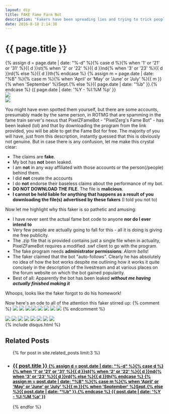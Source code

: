 ```yaml
---
layout: diy
title: FAKE Fame Farm Bot
description: "Fakers have been spreading lies and trying to trick people into downloading malicious content in the name of PixelZFameBot. **Don't fall for their scam!**"
date: 2016-8-18 2:14:38
---
```


<div class="container content">
<div class="post">
  <h1 class="post-title">{{ page.title }}</h1>
  <span class="post-date">{% assign d = page.date | date: "%-d" %}{% case d %}{% when '1' or '21' or '31' %}{{ d }}st{% when '2' or '22' %}{{ d }}nd{% when '3' or '23' %}{{ d }}rd{% else %}{{ d }}th{% endcase %} {% assign m = page.date | date: "%B" %}{% case m %}{% when 'April' or 'May' or 'June' or 'July' %}{{ m }}{% when 'September' %}Sept.{% else %}{{ page.date | date: "%b" }}.{% endcase %} {{ page.date | date: '%Y - %I:%M %p' }}</span>
<div class="centerwrapper"><img src="{{ site.url }}/public/poststuff/fakefamebot/1.png"></div>
<div class="centerwrapper"><img src="{{ site.url }}/public/poststuff/fakefamebot/11.png"></div>

You might have even spotted them yourself, but there are some accounts, presumably made by the same person, in ROTMG that are spamming in the fame train server's nexus that PixelZFameBot - "PixelZerg's Fame Bot" - has been leaked (lol) and that by downloading the program from the link provided, you will be able to get the Fame Bot for free. The majority of you will have, just from this description, instantly guessed that this is obviously not genuine. But in case there is any confusion, let me make this crystal clear:


- The claims are **fake**.
- My bot has **not** been leaked.
- I am **not** in any way affiliated with those accounts or the person(/people) behind them.
- I did **not** create the accounts
- I do **not** endorse their baseless claims about the performance of my bot.
- **DO NOT DOWNLOAD THE FILE**. The file is **malicious**.
- **I cannot be held liable for anything that happens as a result of you downloading the file(s) advertised by these fakers** (I told you not to)

Now let me highlight why this faker is so pathetic and amusing:


- I have never sent the actual fame bot code to anyone **nor do I ever intend to**
- Very few people are actually going to fall for this - all it is doing is giving me free publicity.
- The .zip file that is provided contains just a single file when in actuality, PixelZFameBot requires a modified .swf client to go with the program.
- The fake program needs **administrator permissions**: *Alarm bells*!
- The faker claimed that the bot "auto-follows". Clearly he has absolutely no idea of how the bot works despite me outlining how it works it quite concisely in the description of the livestream and at various places on the forum website on which the bot gained popularity.
- Best of all: Apparently the bot has been leaked ***without me having actually finished making it***

Whoops, looks like the faker forgot to do his homework!

Now here's an ode to all of the attention this faker stirred up:
{% comment %}
<img src="{{ site.url }}/public/poststuff/fakefamebot/ode2.PNG" class="odeimg">
<img src="{{ site.url }}/public/poststuff/fakefamebot/ode3.PNG" class="odeimg">
<img src="{{ site.url }}/public/poststuff/fakefamebot/ode4.PNG" class="odeimg">
<img src="{{ site.url }}/public/poststuff/fakefamebot/ode5.PNG" class="odeimg">
<img src="{{ site.url }}/public/poststuff/fakefamebot/ode6.PNG" class="odeimg">
<img src="{{ site.url }}/public/poststuff/fakefamebot/ode7.PNG" class="odeimg">
<img src="{{ site.url }}/public/poststuff/fakefamebot/ode8.PNG" class="odeimg">
<img src="{{ site.url }}/public/poststuff/fakefamebot/ode9.PNG" class="odeimg">
{% endcomment %}
</div>
</div>

<div class="pics">
  <a href="{{ site.url }}/public/poststuff/fakefamebot/ode2.PNG" data-lightbox="pics"><img src="{{ site.url }}/public/poststuff/fakefamebot/ode2.PNG" class="odeimg"></a>
  <a href="{{ site.url }}/public/poststuff/fakefamebot/ode3.PNG" data-lightbox="pics"><img src="{{ site.url }}/public/poststuff/fakefamebot/ode3.PNG" class="odeimg"></a>
  <a href="{{ site.url }}/public/poststuff/fakefamebot/ode4.PNG" data-lightbox="pics"><img src="{{ site.url }}/public/poststuff/fakefamebot/ode4.PNG" class="odeimg"></a>
  <a href="{{ site.url }}/public/poststuff/fakefamebot/ode5.PNG" data-lightbox="pics"><img src="{{ site.url }}/public/poststuff/fakefamebot/ode5.PNG" class="odeimg"></a>
  <a href="{{ site.url }}/public/poststuff/fakefamebot/ode6.PNG" data-lightbox="pics"><img src="{{ site.url }}/public/poststuff/fakefamebot/ode6.PNG" class="odeimg"></a>
  <a href="{{ site.url }}/public/poststuff/fakefamebot/ode7.PNG" data-lightbox="pics"><img src="{{ site.url }}/public/poststuff/fakefamebot/ode7.PNG" class="odeimg"></a>
  <a href="{{ site.url }}/public/poststuff/fakefamebot/ode8.PNG" data-lightbox="pics"><img src="{{ site.url }}/public/poststuff/fakefamebot/ode8.PNG" class="odeimg"></a>
  <a href="{{ site.url }}/public/poststuff/fakefamebot/ode9.PNG" data-lightbox="pics"><img src="{{ site.url }}/public/poststuff/fakefamebot/ode9.PNG" class="odeimg"></a>
</div>
<script src="{{ site.url }}/public/js/owl-carousel.min.js"></script>
<script>
var owl = $('.pics');
owl.owlCarousel({
    loop:  true,
    center: true,
    margin:20,
    autoWidth:false,
    autoHeight:true,
    nav: true,
    navText: [
    '<i class="fa fa-chevron-left"></i>',
    '<i class="fa fa-chevron-right"></i>'
    ],
    responsive:{
      0:{
        items:1
      },
      720:{
        items:1
      }
    }
});
</script>
<div class="container content">
{% include disqus.html %}
<div class="related">
  <h2>Related Posts</h2>
  <ul class="related-posts">
    {% for post in site.related_posts limit:3 %}
      <li>
        <h3>
          <a href="{{ site.url }}{{ post.url }}">
            {{ post.title }}
            <small>{% assign d = post.date | date: "%-d" %}{% case d %}{% when '1' or '21' or '31' %}{{ d }}st{% when '2' or '22' %}{{ d }}nd{% when '3' or '23' %}{{ d }}rd{% else %}{{ d }}th{% endcase %} {% assign m = post.date | date: "%B" %}{% case m %}{% when 'April' or 'May' or 'June' or 'July' %}{{ m }}{% when 'September' %}Sept.{% else %}{{ post.date | date: "%b" }}.{% endcase %} {{ post.date | date: '%Y - %I:%M %p' }}</small>
          </a>
        </h3>
      </li>
    {% endfor %}
  </ul>
</div>
</div>